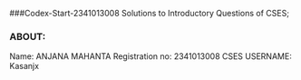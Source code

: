 ###Codex-Start-2341013008
Solutions to Introductory Questions of CSES; 
### ABOUT:
Name: ANJANA MAHANTA
Registration no: 2341013008
CSES USERNAME: Kasanjx
